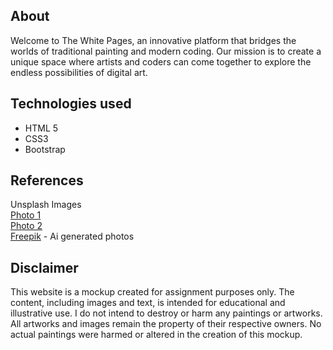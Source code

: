 ## About 
Welcome to The White Pages, an innovative platform that bridges the worlds of traditional painting and modern coding. Our mission is to create a unique space where artists and coders can come together to explore the endless possibilities of digital art.



## Technologies used
- HTML 5
- CSS3
- Bootstrap


## References
Unsplash Images<br/>
[Photo 1](https://unsplash.com/photos/woman-wearing-white-headdress-while-holding-blue-bowl-painting-Kv1hYl9LlxU)<br/>
[Photo 2](https://unsplash.com/photos/woman-in-blue-bikini-bottom-lying-on-blue-textile-jaWqPEPemvU)<br/>
[Freepik](https://www.freepik.com/) - Ai generated photos


## Disclaimer
This website is a mockup created for assignment purposes only. The content, including images and text, is intended for educational and illustrative use. I do not intend to destroy or harm any paintings or artworks. All artworks and images remain the property of their respective owners. No actual paintings were harmed or altered in the creation of this mockup.

